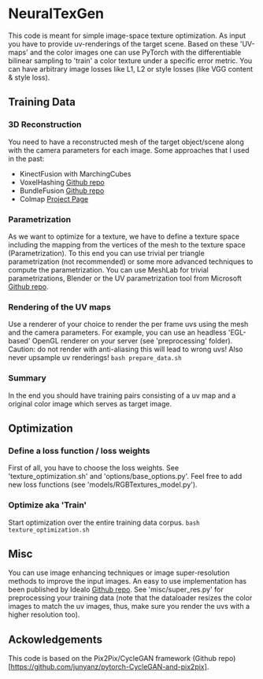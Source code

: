 # NeuralTexGen

This code is meant for simple image-space texture optimization.
As input you have to provide uv-renderings of the target scene.
Based on these 'UV-maps' and the color images one can use PyTorch with the differentiable bilinear sampling to 'train' a color texture under a specific error metric.
You can have arbitrary image losses like L1, L2 or style losses (like VGG content & style loss).

## Training Data
### 3D Reconstruction
You need to have a reconstructed mesh of the target object/scene along with the camera parameters for each image.
Some approaches that I used in the past:
- KinectFusion with MarchingCubes
- VoxelHashing [Github repo](https://github.com/niessner/VoxelHashing)
- BundleFusion [Github repo](https://github.com/niessner/BundleFusion)
- Colmap [Project Page](https://colmap.github.io/)

### Parametrization
As we want to optimize for a texture, we have to define a texture space including the mapping from the vertices of the mesh to the texture space (Parametrization).
To this end you can use trivial per triangle parametrization (not recommended) or some more advanced techniques to compute the parametrization.
You can use MeshLab for trivial parametrizations, Blender or the UV parametrization tool from Microsoft [Github repo](https://github.com/microsoft/UVAtlas).

### Rendering of the UV maps
Use a renderer of your choice to render the per frame uvs using the mesh and the camera parameters.
For example, you can use an headless 'EGL-based' OpenGL renderer on your server (see 'preprocessing' folder).
Caution: do not render with anti-aliasing this will lead to wrong uvs! Also never upsample uv renderings!
```bash prepare_data.sh```

### Summary
In the end you should have training pairs consisting of a uv map and a original color image which serves as target image.

## Optimization

### Define a loss function / loss weights
First of all, you have to choose the loss weights.
See 'texture_optimization.sh' and 'options/base_options.py'.
Feel free to add new loss functions (see 'models/RGBTextures_model.py').

### Optimize aka 'Train'
Start optimization over the entire training data corpus.
```bash texture_optimization.sh```


## Misc
You can use image enhancing techniques or image super-resolution methods to improve the input images.
An easy to use implementation has been published by Idealo [Github repo](https://github.com/idealo/image-super-resolution).
See 'misc/super_res.py' for preprocessing your training data (note that the dataloader resizes the color images to match the uv images, thus, make sure you render the uvs with a higher resolution too).


## Ackowledgements
This code is based on the Pix2Pix/CycleGAN framework (Github repo)[https://github.com/junyanz/pytorch-CycleGAN-and-pix2pix].
